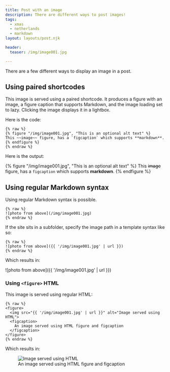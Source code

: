 ```yaml
---
title: Post with an image
description: There are different ways to post images!
tags:
  - xmas
  - netherlands
  - markdown
layout: layouts/post.njk

header:
  teaser: /img/image001.jpg

---
```


There are a few different ways to display an image in a post.


## Using paired shortcodes

This image is served using a paired shortcode. It produces a figure with an image, a figure caption that supports Markdown, and the image loading set to lazy.  Clicking the image displays it in a lightbox.



Here is the code:

```
{% raw %}
{% figure "/img/image001.jpg", "This is an optional alt text" %}
This ~~image~~ figure, has a `figcaption` which supports **markdown**.
{% endfigure %}
{% endraw %}
```

Here is the output:

{% figure "/img/image001.jpg", "This is an optional alt text" %}
This ~~image~~ figure, has a `figcaption` which supports **markdown**.
{% endfigure %}


## Using regular Markdown syntax

Using regular Markdown syntax is possible.

```
{% raw %}
![photo from above](/img/image001.jpg)
{% endraw %}
```

If the site sits in a subfolder, specify the image path in a template syntax like so:

```
{% raw %}
![photo from above]({{ '/img/image001.jpg' | url }})
{% endraw %}
```

Which results in:

![photo from above]({{ '/img/image001.jpg' | url }})


### Using `<figure>` HTML

This image is served using regular HTML:

```
{% raw %}
<figure>
  <img src="{{ '/img/image001.jpg' | url }}" alt="Image served using HTML">
  <figcaption>
    An image served using HTML figure and figcaption
  </figcaption>
</figure>
{% endraw %}
```

Which results in:


<figure>
  <img src="{{ '/img/image001.jpg' | url }}" alt="Image served using HTML">
  <figcaption>
    An image served using HTML figure and figcaption
  </figcaption>
</figure>

